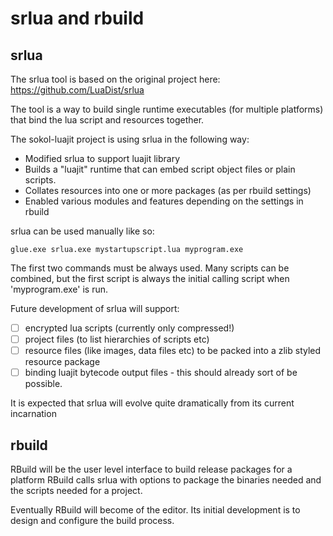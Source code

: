# srlua and rbuild

## srlua

The srlua tool is based on the original project here:
https://github.com/LuaDist/srlua

The tool is a way to build single runtime executables (for multiple platforms) that bind the lua script and resources together. 

The sokol-luajit project is using srlua in the following way:
- Modified srlua to support luajit library 
- Builds a "luajit" runtime that can embed script object files or plain scripts.
- Collates resources into one or more packages (as per rbuild settings)
- Enabled various modules and features depending on the settings in rbuild

srlua can be used manually like so:
```
glue.exe srlua.exe mystartupscript.lua myprogram.exe
```
The first two commands must be always used. Many scripts can be combined, but the first script is always the initial calling script when 'myprogram.exe' is run. 

Future development of srlua will support:

- [ ] encrypted lua scripts (currently only compressed!)
- [ ] project files (to list hierarchies of scripts etc)
- [ ] resource files (like images, data files etc) to be packed into a zlib styled resource package
- [ ] binding luajit bytecode output files - this should already sort of be possible. 

It is expected that srlua will evolve quite dramatically from its current incarnation

## rbuild

RBuild will be the user level interface to build release packages for a platform
RBuild calls srlua with options to package the binaries needed and the scripts needed for a project.

Eventually RBuild will become of the editor. Its initial development is to design and configure the build process.

